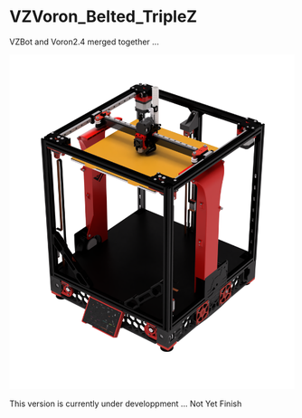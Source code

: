 # VZVoron_Belted_TripleZ
 VZBot and Voron2.4 merged together ...

 ![plot](./PICTURES/VZTrident_Belted_TripleZ_Assembly_2022-Nov-12_07-20-40AM-000_CustomizedView2279978811.png)

 This version is currently under developpment ... Not Yet Finish
